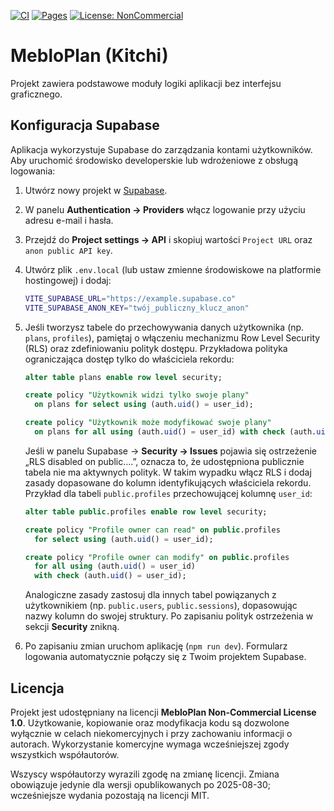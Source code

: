 [![CI](https://github.com/iniemamocny/MebloPlan/actions/workflows/ci.yml/badge.svg)](https://github.com/iniemamocny/MebloPlan/actions/workflows/ci.yml)
[![Pages](https://github.com/iniemamocny/MebloPlan/actions/workflows/pages.yml/badge.svg)](https://github.com/iniemamocny/MebloPlan/actions/workflows/pages.yml)
[![License: NonCommercial](https://img.shields.io/badge/License-NonCommercial-blue.svg)](LICENSE)


# MebloPlan (Kitchi)

Projekt zawiera podstawowe moduły logiki aplikacji bez interfejsu graficznego.

## Konfiguracja Supabase

Aplikacja wykorzystuje Supabase do zarządzania kontami użytkowników. Aby uruchomić środowisko developerskie lub wdrożeniowe z obsługą logowania:

1. Utwórz nowy projekt w [Supabase](https://supabase.com/).
2. W panelu **Authentication → Providers** włącz logowanie przy użyciu adresu e-mail i hasła.
3. Przejdź do **Project settings → API** i skopiuj wartości `Project URL` oraz `anon public API key`.
4. Utwórz plik `.env.local` (lub ustaw zmienne środowiskowe na platformie hostingowej) i dodaj:

   ```bash
   VITE_SUPABASE_URL="https://example.supabase.co"
   VITE_SUPABASE_ANON_KEY="twój_publiczny_klucz_anon"
   ```

5. Jeśli tworzysz tabele do przechowywania danych użytkownika (np. `plans`, `profiles`), pamiętaj o włączeniu mechanizmu Row Level Security (RLS) oraz zdefiniowaniu polityk dostępu. Przykładowa polityka ograniczająca dostęp tylko do właściciela rekordu:

   ```sql
   alter table plans enable row level security;

   create policy "Użytkownik widzi tylko swoje plany"
     on plans for select using (auth.uid() = user_id);

   create policy "Użytkownik może modyfikować swoje plany"
     on plans for all using (auth.uid() = user_id) with check (auth.uid() = user_id);
   ```

   Jeśli w panelu Supabase → **Security → Issues** pojawia się ostrzeżenie „RLS disabled on public.…”, oznacza to, że udostępniona publicznie tabela nie ma aktywnych polityk. W takim wypadku włącz RLS i dodaj zasady dopasowane do kolumn identyfikujących właściciela rekordu. Przykład dla tabeli `public.profiles` przechowującej kolumnę `user_id`:

   ```sql
   alter table public.profiles enable row level security;

   create policy "Profile owner can read" on public.profiles
     for select using (auth.uid() = user_id);

   create policy "Profile owner can modify" on public.profiles
     for all using (auth.uid() = user_id)
     with check (auth.uid() = user_id);
   ```

   Analogiczne zasady zastosuj dla innych tabel powiązanych z użytkownikiem (np. `public.users`, `public.sessions`), dopasowując nazwy kolumn do swojej struktury. Po zapisaniu polityk ostrzeżenia w sekcji **Security** znikną.

6. Po zapisaniu zmian uruchom aplikację (`npm run dev`). Formularz logowania automatycznie połączy się z Twoim projektem Supabase.

## Licencja

Projekt jest udostępniany na licencji **MebloPlan Non-Commercial License 1.0**. Użytkowanie, kopiowanie oraz modyfikacja kodu są dozwolone wyłącznie w celach niekomercyjnych i przy zachowaniu informacji o autorach. Wykorzystanie komercyjne wymaga wcześniejszej zgody wszystkich współautorów.

Wszyscy współautorzy wyrazili zgodę na zmianę licencji. Zmiana obowiązuje jedynie dla wersji opublikowanych po 2025-08-30; wcześniejsze wydania pozostają na licencji MIT.

